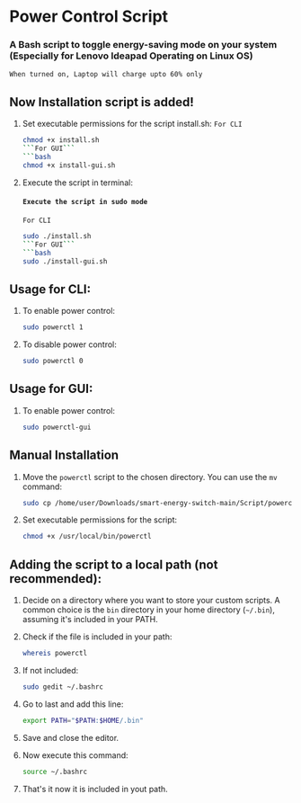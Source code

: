 # Power Control Script
### A Bash script to toggle energy-saving mode on your system (Especially for Lenovo Ideapad Operating on Linux OS)
`When turned on, Laptop will charge upto 60% only`
## Now Installation script is added!
1. Set executable permissions for the script install.sh:
   `For CLI`
   ```bash
   chmod +x install.sh
   ```For GUI```
   ```bash
   chmod +x install-gui.sh
   
2. Execute the script in terminal:
   #### `Execute the script in sudo mode`
   `For CLI`
   ```bash
   sudo ./install.sh
   ```For GUI```
   ```bash
   sudo ./install-gui.sh

## Usage for CLI:
1. To enable power control:
   ```bash
   sudo powerctl 1
2. To disable power control:
   ```bash
   sudo powerctl 0

## Usage for GUI:
1. To enable power control:
   ```bash
   sudo powerctl-gui

## Manual Installation
1. Move the `powerctl` script to the chosen directory. You can use the `mv` command:
   ```bash
   sudo cp /home/user/Downloads/smart-energy-switch-main/Script/powerctl /usr/local/bin/
   
2. Set executable permissions for the script:
   ```bash
   chmod +x /usr/local/bin/powerctl

## Adding the script to a local path (not recommended):
1. Decide on a directory where you want to store your custom scripts. A common choice is the `bin` directory in your home directory (`~/.bin`), assuming it's included in your PATH.

2. Check if the file is included in your path:
   ```bash
   whereis powerctl
3. If not included:
   ```bash
   sudo gedit ~/.bashrc
4. Go to last and add this line:
   ```bash
   export PATH="$PATH:$HOME/.bin"
5. Save and close the editor.
6. Now execute this command:
   ```bash
   source ~/.bashrc
7. That's it now it is included in yout path.
